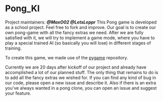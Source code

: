 # **Pong_KI**
Project maintainers: ***@MaxO02 @LetsLeppr*** This Pong game is
developed as a school project. Feel free to fork and improve. Our goal
is to create our own pong-game with all the fancy extras we need. After
we are fully satisfied with it, we will try to implement a game mode,
where you have to play a special trained AI (so basically you will lose)
in different stages of training. 

To create this game, we made use of the
[pygame](https://www.pygame.org/wiki/GettingStarted) repository.

Currently we are 20 days after kickoff of our project and already have
accomplished a lot of our planned stuff. The only thing that remains to do is to
add all the fancy extras we wished for. If you can find any kind of bug
in our code, please open a new issue and describe it. Also if there is
an extra you've always wanted in a pong clone, you can open an issue and
suggest your feature.
